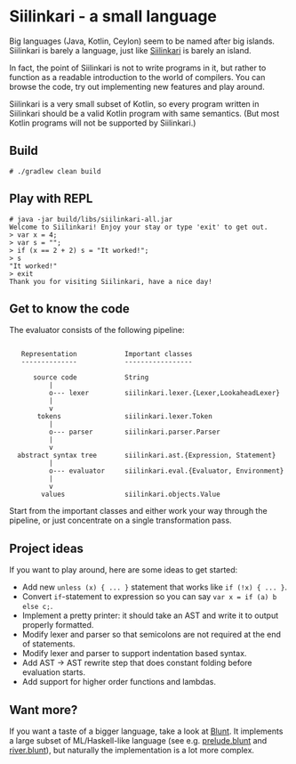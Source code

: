 # Siilinkari - a small language

Big languages (Java, Kotlin, Ceylon) seem to be named after big islands. Siilinkari is barely
a language, just like [Siilinkari](https://goo.gl/maps/zg4SnA5Ydym) is barely an island.

In fact, the point of Siilinkari is not to write programs in it, but rather to function as a readable
introduction to the world of compilers. You can browse the code, try out implementing new features
and play around.

Siilinkari is a very small subset of Kotlin, so every program written in Siilinkari should be a valid
Kotlin program with same semantics. (But most Kotlin programs will not be supported by Siilinkari.)

## Build

```
# ./gradlew clean build
```

## Play with REPL

```
# java -jar build/libs/siilinkari-all.jar
Welcome to Siilinkari! Enjoy your stay or type 'exit' to get out.
> var x = 4;
> var s = "";
> if (x == 2 + 2) s = "It worked!";
> s
"It worked!"
> exit
Thank you for visiting Siilinkari, have a nice day!
```

## Get to know the code

The evaluator consists of the following pipeline:

```

   Representation            Important classes
   --------------            -----------------

      source code            String
          |
          o--- lexer         siilinkari.lexer.{Lexer,LookaheadLexer}
          |
          v
       tokens                siilinkari.lexer.Token
          |
          o--- parser        siilinkari.parser.Parser
          |
          v
  abstract syntax tree       siilinkari.ast.{Expression, Statement}
          |
          o--- evaluator     siilinkari.eval.{Evaluator, Environment}
          |
          v
        values               siilinkari.objects.Value

```

Start from the important classes and either work your way through the pipeline, or just concentrate
on a single transformation pass.

## Project ideas

If you want to play around, here are some ideas to get started:

- Add new `unless (x) { ... }` statement that works like `if (!x) { ... }`.
- Convert `if`-statement to expression so you can say `var x = if (a) b else c;`.
- Implement a pretty printer: it should take an AST and write it to output properly formatted.
- Modify lexer and parser so that semicolons are not required at the end of statements.
- Modify lexer and parser to support indentation based syntax.
- Add AST -> AST rewrite step that does constant folding before evaluation starts.
- Add support for higher order functions and lambdas.

## Want more?

If you want a taste of a bigger language, take a look at [Blunt](https://bitbucket.org/komu/blunt).
It implements a large subset of ML/Haskell-like language (see e.g. [prelude.blunt](https://bitbucket.org/komu/blunt/src/f8a14979a743c4f06c85cffeee876111f2ac91ab/src/main/resources/prelude.blunt?at=master&fileviewer=file-view-default)
and [river.blunt](https://bitbucket.org/komu/blunt/src/f8a14979a743c4f06c85cffeee876111f2ac91ab/src/main/resources/river.blunt?at=master&fileviewer=file-view-default)), but naturally the implementation is a lot
more complex.
